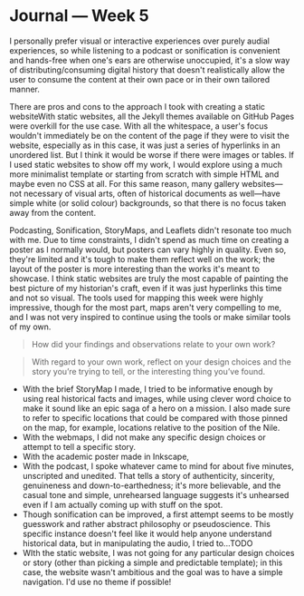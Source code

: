 # Journal — Week 5

I personally prefer visual or interactive experiences over purely audial experiences, so while listening to a podcast or sonification is convenient and hands-free when one's ears are otherwise unoccupied, it's a slow way of distributing/consuming digital history that doesn't realistically allow the user to consume the content at their own pace or in their own tailored manner.

There are pros and cons to the approach I took with creating a static websiteWith static websites, all the Jekyll themes available on GitHub Pages were overkill for the use case. With all the whitespace, a user's focus wouldn't immediately be on the content of the page if they were to visit the website, especially as in this case, it was just a series of hyperlinks in an unordered list. But I think it would be worse if there were images or tables. If I used static websites to show off my work, I would explore using a much more minimalist template or starting from scratch with simple HTML and maybe even no CSS at all. For this same reason, many gallery websites—not necessary of visual arts, often of historical documents as well—have simple white (or solid colour) backgrounds, so that there is no focus taken away from the content.

Podcasting, Sonification, StoryMaps, and Leaflets didn't resonate too much with me. Due to time constraints, I didn't spend as much time on creating a poster as I normally would, but posters can vary highly in quality. Even so, they're limited and it's tough to make them reflect well on the work; the layout of the poster is more interesting than the works it's meant to showcase. I think static websites are truly the most capable of painting the best picture of my historian's craft, even if it was just hyperlinks this time and not so visual. The tools used for mapping this week were highly impressive, though for the most part, maps aren't very compelling to me, and I was not very inspired to continue using the tools or make similar tools of my own.

> How did your findings and observations relate to your own work?



> With regard to your own work, reflect on your design choices and the story you’re trying to tell, or the interesting thing you’ve found.

* With the brief StoryMap I made, I tried to be informative enough by using real historical facts and images, while using clever word choice to make it sound like an epic saga of a hero on a mission. I also made sure to refer to specific locations that could be compared with those pinned on the map, for example, locations relative to the position of the Nile.
* With the webmaps, I did not make any specific design choices or attempt to tell a specific story.
* With the academic poster made in Inkscape, 
* With the podcast, I spoke whatever came to mind for about five minutes, unscripted and unedited. That tells a story of authenticity, sincerity, genuineness and down-to-earthedness; it's more believable, and the casual tone and simple, unrehearsed language suggests it's unhearsed even if I am actually coming up with stuff on the spot. 
* Though sonification can be improved, a first attempt seems to be mostly guesswork and rather abstract philosophy or pseudoscience. This specific instance doesn't feel like it would help anyone understand historical data, but in manipulating the audio, I tried to...TODO
* WIth the static website, I was not going for any particular design choices or story (other than picking a simple and predictable template); in this case, the website wasn't ambitious and the goal was to have a simple navigation. I'd use no theme if possible!